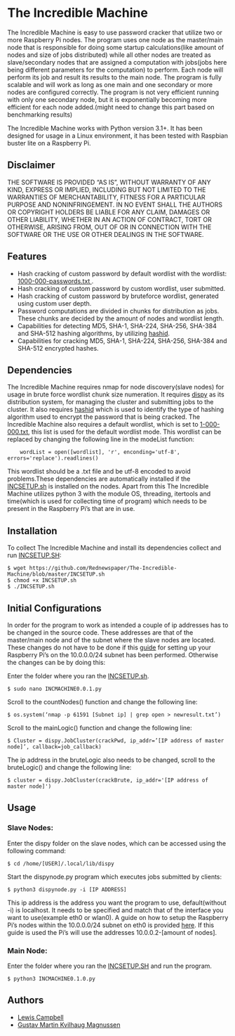 # The Incredible Machine

The Incredible Machine is easy to use password cracker that utilize two or more Raspberry Pi nodes. The program uses one node as the master/main node that is responsible for doing some startup calculations(like amount of nodes and size of jobs distributed) while all other nodes are treated as slave/secondary nodes that are assigned a computation with jobs(jobs here being different parameters for the computation) to perform. Each node will perform its job and result its results to the main node. The program is fully scalable and will work as long as one main and one secondary or more nodes are configured correctly. The program is not very efficient running with only one secondary node, but it is exponentially becoming more efficient for each node added.(might need to change this part based on benchmarking results)

The Incredible Machine works with Python version 3.1+. It has been designed for usage in a Linux environment, it has been tested with Raspbian buster lite on a Raspberry Pi. 

## Disclaimer

THE SOFTWARE IS PROVIDED “AS IS”, WITHOUT WARRANTY OF ANY KIND, EXPRESS OR IMPLIED, INCLUDING BUT NOT LIMITED TO THE WARRANTIES OF MERCHANTABILITY, FITNESS FOR A PARTICULAR PURPOSE AND NONINFRINGEMENT. IN NO EVENT SHALL THE AUTHORS OR COPYRIGHT HOLDERS BE LIABLE FOR ANY CLAIM, DAMAGES OR OTHER LIABILITY, WHETHER IN AN ACTION OF CONTRACT, TORT OR OTHERWISE, ARISING FROM, OUT OF OR IN CONNECTION WITH THE SOFTWARE OR THE USE OR OTHER DEALINGS IN THE SOFTWARE.


## Features

* Hash cracking of custom password by default wordlist  with the wordlist: [1000-000-passwords.txt
](https://github.com/danielmiessler/SecLists/blob/master/Passwords/Common-Credentials/10-million-password-list-top-100.txt).
* Hash cracking of custom password by custom wordlist, user submitted.
* Hash cracking of custom password by bruteforce wordlist, generated using custom user depth.
* Password computations are divided in chunks for distribution as jobs. These chunks are decided by the amount of nodes and wordlist length. 
* Capabilities for detecting MD5, SHA-1, SHA-224, SHA-256, SHA-384 and SHA-512 hashing algorithms, by utilizing [hashid](https://github.com/psypanda/hashID).
* Capabilities for cracking MD5, SHA-1, SHA-224, SHA-256, SHA-384 and SHA-512 encrypted hashes.

## Dependencies

The Incredible Machine requires nmap for node discovery(slave nodes) for usage in brute force wordlist chunk size numeration. It requires [dispy](http://dispy.sourceforge.net/dispy.html) as its distribution system, for managing the cluster and submitting jobs to the cluster. It also requires [hashid](https://github.com/psypanda/hashID) which is used to identify the type of hashing algorithm used to encrypt the password that is being cracked. The Incredible Machine also requires a default wordlist, which is set to [1-000-000.txt](https://github.com/danielmiessler/SecLists/blob/master/Passwords/Common-Credentials/10-million-password-list-top-1000000.txt), this list is used for the default wordlist mode. This wordlist can be replaced by changing the following line in the modeList function:

```
    wordList = open([wordlist], 'r', enconding='utf-8', errors='replace').readlines()
```

This wordlist should be a .txt file and be utf-8 encoded to avoid problems.These dependencies are automatically installed if the [INCSETUP.sh](https://github.com/Rednewspaper/The-Incredible-Machine/blob/master/INCSETUP.sh) is installed on the nodes. Apart from this The Incredible Machine utilizes python 3 with the module OS, threading, itertools and time(which is used for collecting time of program) which needs to be present in the Raspberry Pi’s that are in use. 

## Installation

To collect The Incredible Machine and install its dependencies collect and run [INCSETUP.SH](https://github.com/Rednewspaper/The-Incredible-Machine/blob/master/INCSETUP.sh):

``` 
$ wget https://github.com/Rednewspaper/The-Incredible-Machine/blob/master/INCSETUP.sh
$ chmod +x INCSETUP.sh
$ ./INCSETUP.sh
```

## Initial Configurations

In order for the program to work as intended a couple of ip addresses has to be changed in the source code. These addresses are that of the master/main node and of the subnet where the slave nodes are located. These changes do not have to be done if this [guide](https://github.com/Rednewspaper/The-Incredible-Machine/blob/master/IP-guide.md) for setting up your Raspberry Pi’s on the 10.0.0.0/24 subnet has been performed. Otherwise the changes can be by doing this:

Enter the folder where you ran the [INCSETUP.sh](https://github.com/Rednewspaper/The-Incredible-Machine/blob/master/INCSETUP.sh).

```
$ sudo nano INCMACHINE0.0.1.py
```

Scroll to the countNodes() function and change the following line:

```
$ os.system(‘nmap -p 61591 [Subnet ip] | grep open > newresult.txt’)
```

Scroll to the mainLogic() function and change the following line:


```
$ Cluster = dispy.JobCluster(crackPwd, ip_addr=’[IP address of master node]’, callback=job_callback)
```

The ip address in the bruteLogic also needs to be changed, scroll to the bruteLogic() and change the following line:

```
$ cluster = dispy.JobCluster(crackBrute, ip_addr='[IP address of master node]')
```

## Usage

### Slave Nodes:

Enter the dispy folder  on the slave nodes, which can be accessed using the following command:

```
$ cd /home/[USER]/.local/lib/dispy
```

Start the dispynode.py program which executes jobs submitted by clients:

```
$ python3 dispynode.py -i [IP ADDRESS]
```

This ip address is the address you want the program to use, default(without -i) is localhost. It needs to be specified and match that of the interface you want to use(example eth0 or wlan0). A guide on how to setup the Raspberry Pi’s nodes within the 10.0.0.0/24 subnet on eth0 is provided [here](https://github.com/Rednewspaper/The-Incredible-Machine/blob/master/IP-guide.md#step-3). If this guide is used the Pi’s will use the addresses 10.0.0.2-[amount of nodes].

### Main Node:

Enter the folder where you ran the [INCSETUP.SH](https://github.com/Rednewspaper/The-Incredible-Machine/blob/master/INCSETUP.sh) and run the program.

```
$ python3 INCMACHINE0.1.0.py
```

## Authors

* [Lewis Campbell](https://github.com/Rednewspaper)
* [Gustav Martin Kvilhaug Magnussen](https://github.com/Gustav-Magnussen)

